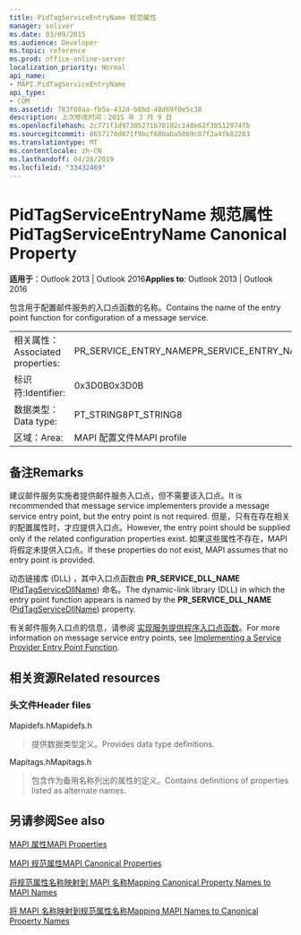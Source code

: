 ```yaml
---
title: PidTagServiceEntryName 规范属性
manager: soliver
ms.date: 03/09/2015
ms.audience: Developer
ms.topic: reference
ms.prod: office-online-server
localization_priority: Normal
api_name:
- MAPI.PidTagServiceEntryName
api_type:
- COM
ms.assetid: 783f08aa-fb5a-432d-b8bd-48d69f0e5c38
description: 上次修改时间：2015 年 3 月 9 日
ms.openlocfilehash: 2c771f1d97305271b70102c148e62f30512974fb
ms.sourcegitcommit: 8657170d071f9bcf680aba50b9c07f2a4fb82283
ms.translationtype: MT
ms.contentlocale: zh-CN
ms.lasthandoff: 04/28/2019
ms.locfileid: "33432469"
---
```

# <a name="pidtagserviceentryname-canonical-property"></a><span data-ttu-id="40ce9-103">PidTagServiceEntryName 规范属性</span><span class="sxs-lookup"><span data-stu-id="40ce9-103">PidTagServiceEntryName Canonical Property</span></span>

  
  
<span data-ttu-id="40ce9-104">**适用于**：Outlook 2013 | Outlook 2016</span><span class="sxs-lookup"><span data-stu-id="40ce9-104">**Applies to**: Outlook 2013 | Outlook 2016</span></span> 
  
<span data-ttu-id="40ce9-105">包含用于配置邮件服务的入口点函数的名称。</span><span class="sxs-lookup"><span data-stu-id="40ce9-105">Contains the name of the entry point function for configuration of a message service.</span></span>
  
|||
|:-----|:-----|
|<span data-ttu-id="40ce9-106">相关属性：</span><span class="sxs-lookup"><span data-stu-id="40ce9-106">Associated properties:</span></span>  <br/> |<span data-ttu-id="40ce9-107">PR_SERVICE_ENTRY_NAME</span><span class="sxs-lookup"><span data-stu-id="40ce9-107">PR_SERVICE_ENTRY_NAME</span></span>  <br/> |
|<span data-ttu-id="40ce9-108">标识符:</span><span class="sxs-lookup"><span data-stu-id="40ce9-108">Identifier:</span></span>  <br/> |<span data-ttu-id="40ce9-109">0x3D0B</span><span class="sxs-lookup"><span data-stu-id="40ce9-109">0x3D0B</span></span>  <br/> |
|<span data-ttu-id="40ce9-110">数据类型：</span><span class="sxs-lookup"><span data-stu-id="40ce9-110">Data type:</span></span>  <br/> |<span data-ttu-id="40ce9-111">PT_STRING8</span><span class="sxs-lookup"><span data-stu-id="40ce9-111">PT_STRING8</span></span>  <br/> |
|<span data-ttu-id="40ce9-112">区域：</span><span class="sxs-lookup"><span data-stu-id="40ce9-112">Area:</span></span>  <br/> |<span data-ttu-id="40ce9-113">MAPI 配置文件</span><span class="sxs-lookup"><span data-stu-id="40ce9-113">MAPI profile</span></span>  <br/> |
   
## <a name="remarks"></a><span data-ttu-id="40ce9-114">备注</span><span class="sxs-lookup"><span data-stu-id="40ce9-114">Remarks</span></span>

<span data-ttu-id="40ce9-115">建议邮件服务实施者提供邮件服务入口点，但不需要该入口点。</span><span class="sxs-lookup"><span data-stu-id="40ce9-115">It is recommended that message service implementers provide a message service entry point, but the entry point is not required.</span></span> <span data-ttu-id="40ce9-116">但是，只有在存在相关的配置属性时，才应提供入口点。</span><span class="sxs-lookup"><span data-stu-id="40ce9-116">However, the entry point should be supplied only if the related configuration properties exist.</span></span> <span data-ttu-id="40ce9-117">如果这些属性不存在，MAPI 将假定未提供入口点。</span><span class="sxs-lookup"><span data-stu-id="40ce9-117">If these properties do not exist, MAPI assumes that no entry point is provided.</span></span>
  
<span data-ttu-id="40ce9-118">动态链接库 (DLL) ，其中入口点函数由 **PR_SERVICE_DLL_NAME** ([PidTagServiceDllName](pidtagservicedllname-canonical-property.md)) 命名。</span><span class="sxs-lookup"><span data-stu-id="40ce9-118">The dynamic-link library (DLL) in which the entry point function appears is named by the **PR_SERVICE_DLL_NAME** ([PidTagServiceDllName](pidtagservicedllname-canonical-property.md)) property.</span></span>
  
<span data-ttu-id="40ce9-119">有关邮件服务入口点的信息，请参阅 [实现服务提供程序入口点函数](implementing-a-service-provider-entry-point-function.md)。</span><span class="sxs-lookup"><span data-stu-id="40ce9-119">For more information on message service entry points, see [Implementing a Service Provider Entry Point Function](implementing-a-service-provider-entry-point-function.md).</span></span>
  
## <a name="related-resources"></a><span data-ttu-id="40ce9-120">相关资源</span><span class="sxs-lookup"><span data-stu-id="40ce9-120">Related resources</span></span>

### <a name="header-files"></a><span data-ttu-id="40ce9-121">头文件</span><span class="sxs-lookup"><span data-stu-id="40ce9-121">Header files</span></span>

<span data-ttu-id="40ce9-122">Mapidefs.h</span><span class="sxs-lookup"><span data-stu-id="40ce9-122">Mapidefs.h</span></span>
  
> <span data-ttu-id="40ce9-123">提供数据类型定义。</span><span class="sxs-lookup"><span data-stu-id="40ce9-123">Provides data type definitions.</span></span>
    
<span data-ttu-id="40ce9-124">Mapitags.h</span><span class="sxs-lookup"><span data-stu-id="40ce9-124">Mapitags.h</span></span>
  
> <span data-ttu-id="40ce9-125">包含作为备用名称列出的属性的定义。</span><span class="sxs-lookup"><span data-stu-id="40ce9-125">Contains definitions of properties listed as alternate names.</span></span>
    
## <a name="see-also"></a><span data-ttu-id="40ce9-126">另请参阅</span><span class="sxs-lookup"><span data-stu-id="40ce9-126">See also</span></span>



[<span data-ttu-id="40ce9-127">MAPI 属性</span><span class="sxs-lookup"><span data-stu-id="40ce9-127">MAPI Properties</span></span>](mapi-properties.md)
  
[<span data-ttu-id="40ce9-128">MAPI 规范属性</span><span class="sxs-lookup"><span data-stu-id="40ce9-128">MAPI Canonical Properties</span></span>](mapi-canonical-properties.md)
  
[<span data-ttu-id="40ce9-129">将规范属性名称映射到 MAPI 名称</span><span class="sxs-lookup"><span data-stu-id="40ce9-129">Mapping Canonical Property Names to MAPI Names</span></span>](mapping-canonical-property-names-to-mapi-names.md)
  
[<span data-ttu-id="40ce9-130">将 MAPI 名称映射到规范属性名称</span><span class="sxs-lookup"><span data-stu-id="40ce9-130">Mapping MAPI Names to Canonical Property Names</span></span>](mapping-mapi-names-to-canonical-property-names.md)

